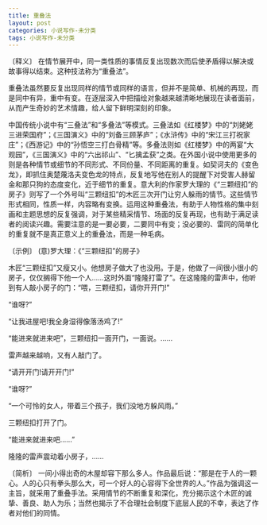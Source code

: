 ```yaml
---
title: 重叠法
layout: post
categories: 小说写作-未分类
tags: 小说写作-未分类
---
```


〔释义〕 在情节展开中，同一类性质的事情反复出现数次而后使矛盾得以解决或故事得以结束。这种技法称为“重叠法”。

重叠法虽然要反复出现同样的情节或同样的语言，但并不是简单、机械的再现，而是同中有异，重中有变。在逐层深入中把描绘对象越来越清晰地展现在读者面前，从而产生奇妙的艺术情趣，给人留下鲜明深刻的印象。

中国传统小说中有“三叠法”和“多叠法”等模式。三叠法如《红楼梦》中的“刘姥姥三进荣国府”；《三国演义》中的“刘备三顾茅庐”；《水浒传》中的“宋江三打祝家庄”；《西游记》中的“孙悟空三打白骨精”等。多叠法则如《红楼梦》中的两宴“大观园”，《三国演义》中的“六出祁山”、“匕擒孟获”之类。在外国小说中使用更多的则是各种情节或细节的不同形式、不同份量、不同距离的重复。如契诃夫的《变色龙》，即抓住奥楚蔑洛夫变色龙的特点，反复地写他在别人的提醒下对受害人赫留金和那只狗的态度变化，近于细节的重复。意大利的作家罗大理的《“三颗纽扣”的房子》则写了一个外号叫“三颗纽扣”的木匠三次开门让穷人躲雨的情节。这些情节形式相同，性质一样，内容略有变换。运用这种重叠法，有助于人物性格的集中刻画和主题思想的反复强调，对于某些精采情节、场面的反复再现，也有助于满足读者的阅读兴趣。需要注意的是一要必要，二要同中有变；没必要的、雷同的简单化的重复就不是真正意义上的重叠法，而是一种毛病。

〔示例〕 (意)罗大理：《“三颗纽扣”的房子》

木匠“三颗纽扣”又瘦又小。他想房子做大了也没用。于是，他做了一间很小很小的房子，仅仅搁得下他一个人……这时外面“隆隆打雷了”。在这隆隆的雷声中，他听到有人敲小房子的门：“喂，三颗纽扣，请你开开门!”

“谁呀?”

“让我进屋吧!我全身湿得像落汤鸡了!”

“能进来就进来吧”，三颗纽扣一面开门，一面说。……

雷声越来越响，又有人敲门了。

“请开开门!请开开门!”

“谁呀?”

“一个可怜的女人，带着三个孩子，我们没地方躲风雨。”

三颗纽扣打开了门。

“能进来就进来吧……”

隆隆的雷声震动着小房子，……

〔简析〕 一间小得出奇的木屋却容下那么多人。作品最后说：“那是在于人的一颗心。人的心只有拳头那么大，可一个好人的心容得下全世界的人。”作品为强调这一主旨，就采用了重叠手法。采用情节的不断重复和深化，充分揭示这个木匠的诚挚、善良、助人为乐；当然也揭示了不合理社会制度下底层人民的不幸，表达了作者对他们的同情。 